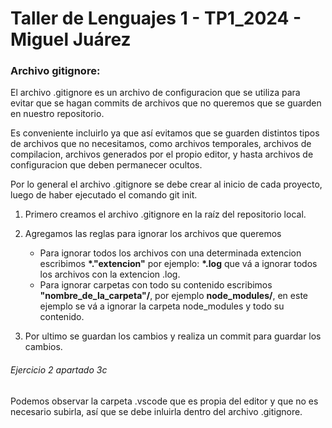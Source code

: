 # Taller de Lenguajes 1 - TP1_2024 - Miguel Juárez

### Archivo gitignore:

El archivo .gitignore es un archivo de configuracion que se utiliza para evitar que se hagan commits de archivos que no queremos que se guarden en nuestro repositorio.
    
Es conveniente incluirlo ya que así evitamos que se guarden distintos tipos de archivos que no necesitamos, como archivos temporales, archivos de compilacion, archivos generados por el propio editor, y hasta archivos de configuracion que deben permanecer ocultos.

Por lo general el archivo .gitignore se debe crear al inicio de cada proyecto, luego de haber ejecutado el comando git init.


1. Primero creamos el archivo .gitignore en la raíz del repositorio local.
2. Agregamos las reglas para ignorar los archivos que queremos

    * Para ignorar todos los archivos con una determinada extencion escribimos **\*."extencion"** por ejemplo: **\*.log** que vá a ignorar todos los archivos con la extencion .log.
    * Para ignorar carpetas con todo su contenido escribimos **"nombre_de_la_carpeta"/**, por ejemplo **node_modules/**, en este ejemplo se vá a ignorar la carpeta node_modules y todo su contenido.
3. Por ultimo se guardan los cambios y realiza un commit para guardar los cambios.

###### Ejercicio 2 apartado 3c
Podemos observar la carpeta .vscode que es propia del editor y que no es necesario subirla, así que se debe inluirla dentro del archivo .gitignore.

    


